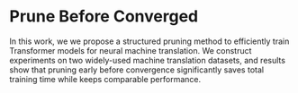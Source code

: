 # Prune Before Converged

In this work, we we propose a structured pruning method to efficiently train Transformer models for neural machine translation. We construct experiments on two widely-used machine translation datasets, and results show that pruning early before convergence significantly saves total training time while keeps comparable performance.